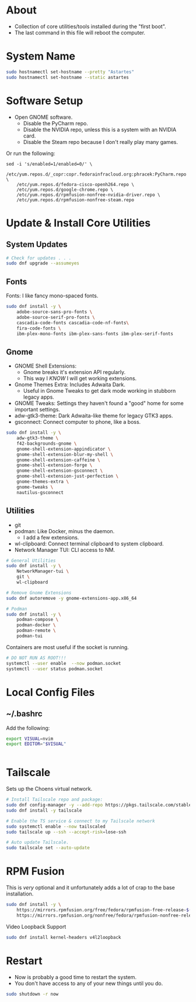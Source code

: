 # About

- Collection of core utilities/tools installed during the "first boot".
- The last command in this file will reboot the computer.



# System Name

```bash
sudo hostnamectl set-hostname --pretty "Astartes"
sudo hostnamectl set-hostname --static astartes
```



# Software Setup

- Open GNOME software.
    - Disable the PyCharm repo.
    - Disable the NVIDIA repo, unless this is a system with an NVIDIA card.
    - Disable the Steam repo because I don't really play many games.

Or run the following:

```
sed -i 's/enabled=1/enabled=0/' \
    /etc/yum.repos.d/_copr:copr.fedorainfracloud.org:phracek:PyCharm.repo \
    /etc/yum.repos.d/fedora-cisco-openh264.repo \
    /etc/yum.repos.d/google-chrome.repo \
    /etc/yum.repos.d/rpmfusion-nonfree-nvidia-driver.repo \
    /etc/yum.repos.d/rpmfusion-nonfree-steam.repo
```



# Update & Install Core Utilities

## System Updates

```bash
# Check for updates . . .
sudo dnf upgrade --assumeyes
```

## Fonts

Fonts: I like fancy mono-spaced fonts.

```bash
sudo dnf install -y \
    adobe-source-sans-pro-fonts \
    adobe-source-serif-pro-fonts \
    cascadia-code-fonts cascadia-code-nf-fonts\
    fira-code-fonts \
    ibm-plex-mono-fonts ibm-plex-sans-fonts ibm-plex-serif-fonts
```

## Gnome

- GNOME Shell Extensions:
    - Gnome breaks it's extension API regularly.
    - This way I _KNOW_ I will get working extensions.
- Gnome Themes Extra: Includes Adwaita Dark.
  - Useful in Gnome Tweaks to get dark mode working in stubborn legacy apps.
- GNOME Tweaks: Settings they haven't found a "good" home for some important settings.
- adw-gtk3-theme: Dark Adwaita-like theme for legacy GTK3 apps.
- gsconnect: Connect computer to phone, like a boss.

```bash
sudo dnf install -y \
    adw-gtk3-theme \
    f42-backgrounds-gnome \
    gnome-shell-extension-appindicator \
    gnome-shell-extension-blur-my-shell \
    gnome-shell-extension-caffeine \
    gnome-shell-extension-forge \
    gnome-shell-extension-gsconnect \
    gnome-shell-extension-just-perfection \
    gnome-themes-extra \
    gnome-tweaks \
    nautilus-gsconnect
```


## Utilities

- git
- podman: Like Docker, minus the daemon.
    - I add a few extensions.
- wl-clipboard: Connect terminal clipboard to system clipboard.
- Network Manager TUI: CLI access to NM.

```bash
# General Utilities
sudo dnf install -y \
    NetworkManager-tui \
    git \
    wl-clipboard

# Remove Gnome Extensions
sudo dnf autoremove -y gnome-extensions-app.x86_64

# Podman
sudo dnf install -y \
    podman-compose \
    podman-docker \
    podman-remote \
    podman-tui
```

Containers are most useful if the socket is running.

```bash
# DO NOT RUN AS ROOT!!!
systemctl --user enable  --now podman.socket
systemctl --user status podman.socket
```



# Local Config Files

## ~/.bashrc

Add the following:

```bash
export VISUAL=nvim
export EDITOR="$VISUAL"
```
```
```
# Tailscale

Sets up the Choens virtual network.

```bash
# Install Tailscale repo and package:
sudo dnf config-manager -y --add-repo https://pkgs.tailscale.com/stable/fedora/tailscale.repo
sudo dnf install -y tailscale

# Enable the TS service & connect to my Tailscale network
sudo systemctl enable --now tailscaled
sudo tailscale up --ssh --accept-risk=lose-ssh

# Auto update Tailscale.
sudo tailscale set --auto-update
```



# RPM Fusion

This is _very_ optional and it unfortunately adds a lot of crap to the base installation.

```bash
sudo dnf install -y \
    https://mirrors.rpmfusion.org/free/fedora/rpmfusion-free-release-$(rpm -E %fedora).noarch.rpm \
    https://mirrors.rpmfusion.org/nonfree/fedora/rpmfusion-nonfree-release-$(rpm -E %fedora).noarch.rpm
```

Video Loopback Support

```bash
sudo dnf install kernel-headers v4l2loopback
```



# Restart

- Now is probably a good time to restart the system.
- You don't have access to any of your new things until you do.

```bash
sudo shutdown -r now
```
